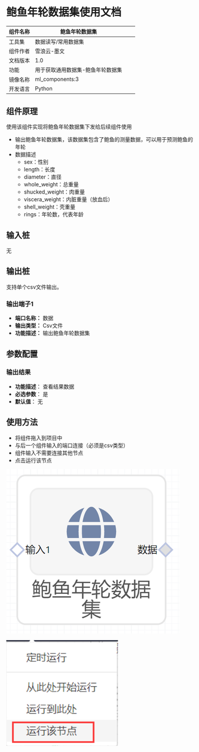 # 鲍鱼年轮数据集使用文档
| 组件名称 |鲍鱼年轮数据集 |  |  |
| --- | --- | --- | --- |
| 工具集 | 数据读写/常用数据集 |  |  |
| 组件作者 | 雪浪云-墨文 |  |  |
| 文档版本 | 1.0 |  |  |
| 功能 | 用于获取通用数据集-鲍鱼年轮数据集 |  |  |
| 镜像名称 | ml_components:3 |  |  |
| 开发语言 | Python |  |  |

## 组件原理
使用该组件实现将鲍鱼年轮数据集下发给后续组件使用


- 输出鲍鱼年轮数据集，该数据集包含了鲍鱼的测量数据，可以用于预测鲍鱼的年轮
- 数据描述
     - sex：性别
     - length：长度
     - diameter：直径
     - whole_weight：总重量
     - shucked_weight：肉重量
     - viscera_weight：内脏重量（放血后）
     - shell_weight：壳重量
     - rings：年轮数，代表年龄

## 输入桩
无

## 输出桩
支持单个csv文件输出。
### 输出端子1

- **端口名称：** 数据
- **输出类型：** Csv文件
- **功能描述：** 输出鲍鱼年轮数据集

## 参数配置
### 输出结果

- **功能描述**： 查看结果数据
- **必选参数**： 是
- **默认值**： 无

## 使用方法
- 将组件拖入到项目中
- 与后一个组件输入的端口连接（必须是csv类型）
- 组件输入不需要连接其他节点
- 点击运行该节点

![](./img/鲍鱼年轮数据集.png)

![](./img/1568086602280-f3f7a128-867e-458b-b13a-917dc628f8ac.png)
